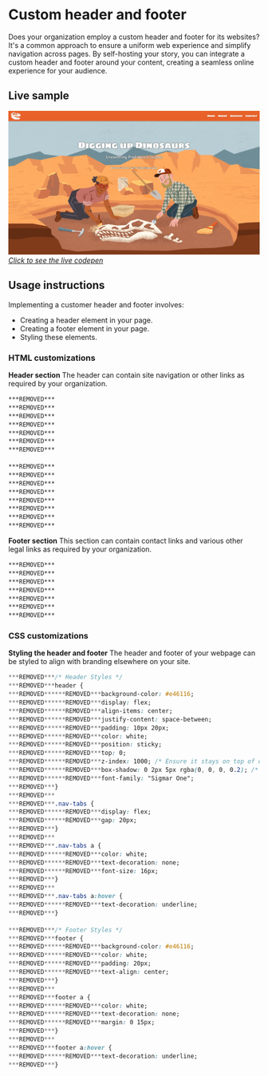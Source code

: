 # Custom header and footer

Does your organization employ a custom header and footer for its websites? It's a common approach to ensure a uniform web experience and simplify navigation across pages. By self-hosting your story, you can integrate a custom header and footer around your content, creating a seamless online experience for your audience.

## Live sample

[![Sample header footer](./assets/sample_header_footer.jpg "Sample header footer")](https://codepen.io/Warren-Davison/pen/VwoPPQR)*[Click to see the live codepen](https://codepen.io/Warren-Davison/pen/VwoPPQR)*

## Usage instructions

Implementing a customer header and footer involves:
- Creating a header element in your page.
- Creating a footer element in your page.
- Styling these elements.

### HTML customizations

**Header section** The header can contain site navigation or other links as required by your organization.
```html
***REMOVED***
***REMOVED***
***REMOVED***
***REMOVED***
***REMOVED***
***REMOVED***
***REMOVED***

***REMOVED***
***REMOVED***
***REMOVED***
***REMOVED***
***REMOVED***
***REMOVED***
***REMOVED***
***REMOVED***
```

**Footer section** This section can contain contact links and various other legal links as required by your organization.
```html
***REMOVED***
***REMOVED***
***REMOVED***
***REMOVED***
***REMOVED***
***REMOVED***
***REMOVED***
```
### CSS customizations

**Styling the header and footer** The header and footer of your webpage can be styled to align with branding elsewhere on your site.
```css
***REMOVED***/* Header Styles */
***REMOVED***header {
***REMOVED******REMOVED***background-color: #e46116;
***REMOVED******REMOVED***display: flex;
***REMOVED******REMOVED***align-items: center;
***REMOVED******REMOVED***justify-content: space-between;
***REMOVED******REMOVED***padding: 10px 20px;
***REMOVED******REMOVED***color: white;
***REMOVED******REMOVED***position: sticky;
***REMOVED******REMOVED***top: 0;
***REMOVED******REMOVED***z-index: 1000; /* Ensure it stays on top of other elements */
***REMOVED******REMOVED***box-shadow: 0 2px 5px rgba(0, 0, 0, 0.2); /* Add shadow for better visibility */
***REMOVED******REMOVED***font-family: "Sigmar One";
***REMOVED***}
***REMOVED***
***REMOVED***.nav-tabs {
***REMOVED******REMOVED***display: flex;
***REMOVED******REMOVED***gap: 20px;
***REMOVED***}
***REMOVED***
***REMOVED***.nav-tabs a {
***REMOVED******REMOVED***color: white;
***REMOVED******REMOVED***text-decoration: none;
***REMOVED******REMOVED***font-size: 16px;
***REMOVED***}
***REMOVED***
***REMOVED***.nav-tabs a:hover {
***REMOVED******REMOVED***text-decoration: underline;
***REMOVED***}

***REMOVED***/* Footer Styles */
***REMOVED***footer {
***REMOVED******REMOVED***background-color: #e46116;
***REMOVED******REMOVED***color: white;
***REMOVED******REMOVED***padding: 20px;
***REMOVED******REMOVED***text-align: center;
***REMOVED***}
***REMOVED***
***REMOVED***footer a {
***REMOVED******REMOVED***color: white;
***REMOVED******REMOVED***text-decoration: none;
***REMOVED******REMOVED***margin: 0 15px;
***REMOVED***}
***REMOVED***
***REMOVED***footer a:hover {
***REMOVED******REMOVED***text-decoration: underline;
***REMOVED***}
```
